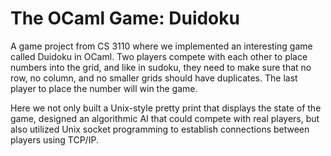 # The OCaml Game: Duidoku

A game project from CS 3110 where we implemented an interesting game called
Duidoku in OCaml. Two players compete with each other to place numbers into
the grid, and like in sudoku, they need to make sure that no row, no column,
and no smaller grids should have duplicates. The last player to place the
number will win the game.

Here we not only built a Unix-style pretty print that displays the state of
the game, designed an algorithmic AI that could compete with real players, but
also utilized Unix socket programming to establish connections between players
using TCP/IP.
